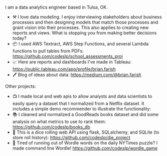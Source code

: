 I am a data analytics engineer based in Tulsa, OK.

- ⚒️ I love data modeling. I enjoy interviewing stakeholders about business processes and then designing models that match those processes and grant vision into their processes. This also applies to creating new reports and views. What is stopping you from making better decisions today?
- 📦 I used AWS Textract, AWS Step Functions, and several Lambda functions to pull tables from PDFs: https://github.com/codeslp/school_assessments_proj
- 📈 Here are reports and dashboards I've made in Tableau:  https://public.tableau.com/app/profile/brian.farish
- 🖊️ Blog of ideas about data:  https://medium.com/@brian.farish

Other projects:
- 📺 I made local and web apis to allow analysts and data scientists to easily query a dataset that I normalized from a Netflix dataset. It includes a simple demo recommender to illustrate the functionality: 
- 📚 I cleaned and normalized a GoodReads books dataset and did some analysis on what metrics to use to rank them: https://github.com/codeslp/books_db
- 🎲 This is a dice rolling web API using flask, SQLalchemy, and SQLite (to store roll history):
https://github.com/codeslp/die_project
- 🧩 Tired of running out of Wordle words on the daily NYTimes puzzle? I made command line Wordle! https://github.com/codeslp/wordle_game
